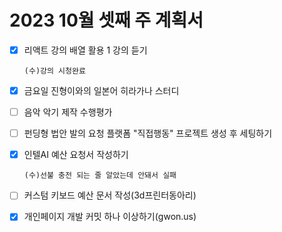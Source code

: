 # 2023 10월 셋째 주 계획서

- [x] 리액트 강의 배열 활용 1 강의 듣기

      (수)강의 시청완료
      
- [x] 금요일 진형이와의 일본어 히라가나 스터디
- [ ] 음악 악기 제작 수행평가
- [ ] 펀딩형 법안 발의 요청 플랫폼 "직접행동" 프로젝트 생성 후 세팅하기
- [x] 인텔AI 예산 요청서 작성하기

      (수)선불 충전 되는 줄 알았는데 안돼서 실패

- [ ] 커스텀 키보드 예산 문서 작성(3d프린터동아리)
- [x] 개인페이지 개발 커밋 하나 이상하기(gwon.us)
